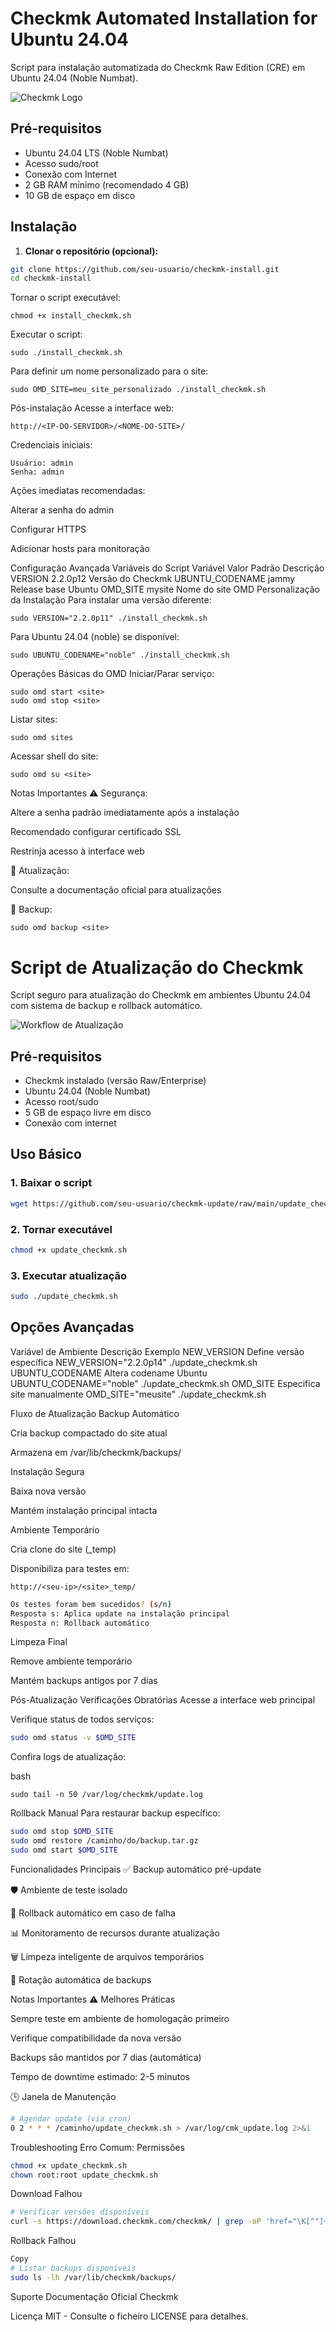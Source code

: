 # Checkmk Automated Installation for Ubuntu 24.04

Script para instalação automatizada do Checkmk Raw Edition (CRE) em Ubuntu 24.04 (Noble Numbat).

![Checkmk Logo](https://checkmk.com/static/images/checkmk-logo.svg)

## Pré-requisitos

- Ubuntu 24.04 LTS (Noble Numbat)
- Acesso sudo/root
- Conexão com Internet
- 2 GB RAM mínimo (recomendado 4 GB)
- 10 GB de espaço em disco

## Instalação

1. **Clonar o repositório (opcional):**
```bash
git clone https://github.com/seu-usuario/checkmk-install.git
cd checkmk-install
```

Tornar o script executável:
```
chmod +x install_checkmk.sh
```

Executar o script:
```
sudo ./install_checkmk.sh
```

Para definir um nome personalizado para o site:

```
sudo OMD_SITE=meu_site_personalizado ./install_checkmk.sh
```

Pós-instalação
Acesse a interface web:

```
http://<IP-DO-SERVIDOR>/<NOME-DO-SITE>/
```

Credenciais iniciais:

```
Usuário: admin
Senha: admin
```

Ações imediatas recomendadas:

Alterar a senha do admin

Configurar HTTPS

Adicionar hosts para monitoração

Configuração Avançada
Variáveis do Script
Variável	Valor Padrão	Descrição
VERSION	2.2.0p12	Versão do Checkmk
UBUNTU_CODENAME	jammy	Release base Ubuntu
OMD_SITE	mysite	Nome do site OMD
Personalização da Instalação
Para instalar uma versão diferente:

```
sudo VERSION="2.2.0p11" ./install_checkmk.sh
```

Para Ubuntu 24.04 (noble) se disponível:

```
sudo UBUNTU_CODENAME="noble" ./install_checkmk.sh
```

Operações Básicas do OMD
Iniciar/Parar serviço:

```
sudo omd start <site>
sudo omd stop <site>
```

Listar sites:
```
sudo omd sites
```

Acessar shell do site:
```
sudo omd su <site>
```

Notas Importantes
⚠️ Segurança:

Altere a senha padrão imediatamente após a instalação

Recomendado configurar certificado SSL

Restrinja acesso à interface web

🔄 Atualização:

Consulte a documentação oficial para atualizações

💾 Backup:

```
sudo omd backup <site>
```

# Script de Atualização do Checkmk

Script seguro para atualização do Checkmk em ambientes Ubuntu 24.04 com sistema de backup e rollback automático.

![Workflow de Atualização](https://img.shields.io/badge/Workflow-Seguro%20Update-brightgreen)

## Pré-requisitos

- Checkmk instalado (versão Raw/Enterprise)
- Ubuntu 24.04 (Noble Numbat)
- Acesso root/sudo
- 5 GB de espaço livre em disco
- Conexão com internet

## Uso Básico

### 1. Baixar o script
```bash
wget https://github.com/seu-usuario/checkmk-update/raw/main/update_checkmk.sh
```
### 2. Tornar executável
```bash
chmod +x update_checkmk.sh
```

### 3. Executar atualização
```bash
sudo ./update_checkmk.sh
```

## Opções Avançadas
Variável de Ambiente	Descrição	Exemplo
NEW_VERSION	Define versão específica	NEW_VERSION="2.2.0p14" ./update_checkmk.sh
UBUNTU_CODENAME	Altera codename Ubuntu	UBUNTU_CODENAME="noble" ./update_checkmk.sh
OMD_SITE	Especifica site manualmente	OMD_SITE="meusite" ./update_checkmk.sh

Fluxo de Atualização
Backup Automático

Cria backup compactado do site atual

Armazena em /var/lib/checkmk/backups/

Instalação Segura

Baixa nova versão

Mantém instalação principal intacta

Ambiente Temporário

Cria clone do site (<site>_temp)

Disponibiliza para testes em:

```
http://<seu-ip>/<site>_temp/
```

```bash
Os testes foram bem sucedidos? (s/n)
Resposta s: Aplica update na instalação principal
Resposta n: Rollback automático
```

Limpeza Final

Remove ambiente temporário

Mantém backups antigos por 7 dias

Pós-Atualização
Verificações Obratórias
Acesse a interface web principal

Verifique status de todos serviços:

```bash
sudo omd status -v $OMD_SITE
```
Confira logs de atualização:

bash
```
sudo tail -n 50 /var/log/checkmk/update.log
```

Rollback Manual
Para restaurar backup específico:

```bash
sudo omd stop $OMD_SITE
sudo omd restore /caminho/do/backup.tar.gz
sudo omd start $OMD_SITE
```

Funcionalidades Principais
✅ Backup automático pré-update

🛡️ Ambiente de teste isolado

🔄 Rollback automático em caso de falha

📊 Monitoramento de recursos durante atualização

🗑️ Limpeza inteligente de arquivos temporários

📅 Rotação automática de backups

Notas Importantes
⚠️ Melhores Práticas

Sempre teste em ambiente de homologação primeiro

Verifique compatibilidade da nova versão

Backups são mantidos por 7 dias (automática)

Tempo de downtime estimado: 2-5 minutos

🕒 Janela de Manutenção

```bash
# Agendar update (via cron)
0 2 * * * /caminho/update_checkmk.sh > /var/log/cmk_update.log 2>&1
```

Troubleshooting
Erro Comum: Permissões

```bash
chmod +x update_checkmk.sh
chown root:root update_checkmk.sh
```
Download Falhou

```bash
# Verificar versões disponíveis
curl -s https://download.checkmk.com/checkmk/ | grep -oP 'href="\K[^"]+'
```

Rollback Falhou

```bash
Copy
# Listar backups disponíveis
sudo ls -lh /var/lib/checkmk/backups/
```

Suporte
Documentação Oficial Checkmk

Licença
MIT - Consulte o ficheiro LICENSE para detalhes.
